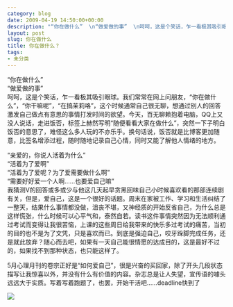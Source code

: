```yaml
---
category: blog
date: 2009-04-19 14:50:00+00:00
description: "“你在做什么”  \n“做爱做的事”  \n呵呵，这是个笑话，乍一看极其吸引眼球。我"
layout: post
slug: 你在做什么
title: 你在做什么？
tags:
- 未分类
---
```


“你在做什么”  
“做爱做的事”  
呵呵，这是个笑话，乍一看极其吸引眼球。我们常常在网上问朋友，“你在做什么”，“你干嘛呢”，“在搞茉莉咯”，这个时候通常自己很无聊，想通过别人的回答激发自己做点有意思的事情打发时间的欲望。今天，百无聊赖抱着电脑，QQ上又没人说话，走进饭否，标签上赫然写明“随便看看大家在做什么”，突然一下子明白饭否的意思了，难怪这么多人玩的不亦乐乎。换句话说，饭否就是比博客更加随意，比签名增添过程，随时随地记录自己心情，同时又能了解他人情绪的地方。  
  
“亲爱的，你说人活着为什么”  
“活着为了爱啊”  
“活着为了爱呢？为了爱需要做什么啊”  
“需要好好爱一个人啊……也要爱自己嘛”  
我猜测V的回答或多或少与他这几天起早贪黑回味自己小时候喜欢看的那部连续剧有关，但是，爱自己，这是一个很好的话题。周末在家被工作、学习和生活纠结了一整天，结果什么事情都没做，沮丧不堪，又神经质的开始反省自己，为什么总是这样慌张，什么时候可以心平气和，泰然自若。读书这件事情突然因为无法顺利通过考试而变得让我很苦恼，上课的这些周日给我带来的快乐多过考试的痛苦，当初的目的也不是为了文凭，只是喜欢而已。到底是强迫自己，咬牙跺脚完成任务，还是就此放弃？随心而去吧，如果有一天自己能很情愿的达成目的，这是最好不过的，如果找不到那种状态，也只能这样了。  
  
5月心理月刊的卷宗正好是“如何爱自己”，很是兴奋的买回家，除了开头几段状态描写让我惊喜以外，并没有什么有价值的内容。杂志总是让人失望，宣传语的噱头远远大于实质。写着写着跑题了，也罢，开始干活吧……deadline快到了  
  
  


![](http://img.zemanta.com/pixy.gif?x-id=5ca9bbdc-99c8-8c05-8cbe-cf2060e74aa5)
